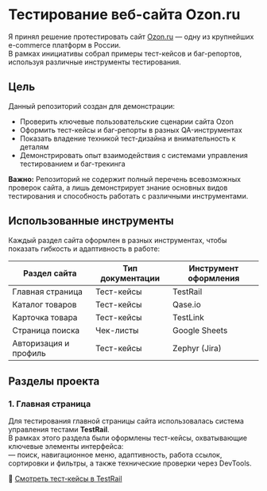 # Тестирование веб-сайта Ozon.ru

Я принял решение протестировать сайт [Ozon.ru](https://www.ozon.ru) — одну из крупнейших e-commerce платформ в России.  
В рамках инициативы собрал примеры тест-кейсов и баг-репортов, используя различные инструменты тестирования.

## Цель

Данный репозиторий создан для демонстрации:

- Проверить ключевые пользовательские сценарии сайта Ozon
- Оформить тест-кейсы и баг-репорты в разных QA-инструментах
- Показать владение техникой тест-дизайна и внимательность к деталям
- Демонстрировать опыт взаимодействия с системами управления тестированием и баг-трекинга

**Важно:** Репозиторий не содержит полный перечень всевозможных проверок сайта, а лишь демонстрирует знание основных видов тестирования и способность работать с различными инструментами.

## Использованные инструменты

Каждый раздел сайта оформлен в разных инструментах, чтобы показать гибкость и адаптивность в работе:

| Раздел сайта         | Тип документации     | Инструмент оформления   |
|----------------------|----------------------|--------------------------|
| Главная страница     | Тест-кейсы           | TestRail                 |
| Каталог товаров      | Тест-кейсы           | Qase.io                  |
| Карточка товара      | Тест-кейсы           | TestLink                 |
| Страница поиска      | Чек-листы            | Google Sheets            |
| Авторизация и профиль| Тест-кейсы           | Zephyr (Jira)            |

## Разделы проекта

### 1. Главная страница

Для тестирования главной страницы сайта использовалась система управления тестами **TestRail**.  
В рамках этого раздела были оформлены тест-кейсы, охватывающие ключевые элементы интерфейса:  
— поиск, навигационное меню, адаптивность, работа ссылок, сортировки и фильтры, а также технические проверки через DevTools.

🔗 [Смотреть тест-кейсы в TestRail](https://github.com/daniilg17/testing-website/blob/main/MainPageTR.md)  


